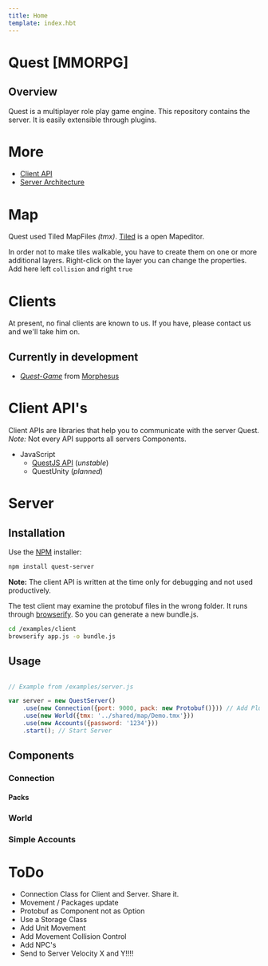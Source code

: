 ```yaml
---
title: Home
template: index.hbt
---
```


# Quest [MMORPG]

## Overview

Quest is a multiplayer role play game engine.  This repository contains the server. It is easily extensible through plugins.

# More

* [Client API](./apis/client-js.md)
* [Server Architecture](./apis/server.md)

# Map

Quest used Tiled MapFiles *(tmx)*. [Tiled](http://www.mapeditor.org/) is a open Mapeditor.

In order not to make tiles walkable, you have to create them on one or more additional layers. Right-click on the layer you can change the properties. Add here left `collision` and right `true`

# Clients

At present, no final clients are known to us. If you have, please contact us and we'll take him on. 

## Currently in development

* *[Quest-Game](https://github.com/InteractiveResearchLabs/Quest-Game)* from [Morphesus](https://github.com/morphesus)

# Client API's

Client APIs are libraries that help you to communicate with the server Quest. *Note:* Not every API supports all servers Components.

- JavaScript
	- [QuestJS API](./apis/client-js.md) (*unstable*) 
	- QuestUnity (*planned*)

# Server

## Installation

Use the [NPM](https://www.npmjs.com) installer:

```bash
npm install quest-server
```

**Note:** The client API is written at the time only for debugging and not used productively.

The test client may examine the protobuf files in the wrong folder. It runs through [browserify](http://browserify.org). So you can generate a new bundle.js.

```bash
cd /examples/client
browserify app.js -o bundle.js
```

## Usage

```js

// Example from /examples/server.js

var server = new QuestServer()
	.use(new Connection({port: 9000, pack: new Protobuf()})) // Add Plugins
	.use(new World({tmx: '../shared/map/Demo.tmx'}))
	.use(new Accounts({password: '1234'}))
	.start(); // Start Server

```

## Components

### Connection
#### Packs
### World
### Simple Accounts

# ToDo

- Connection Class for Client and Server. Share it.
- Movement / Packages update
- Protobuf as Component not as Option
- Use a Storage Class
- Add Unit Movement
- Add Movement Collision Control
- Add NPC's
- Send to Server Velocity X and Y!!!!
